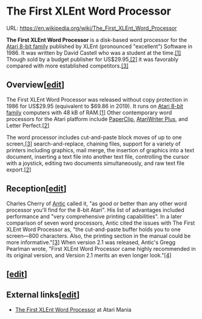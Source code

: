 # The First XLEnt Word Processor

URL: https://en.wikipedia.org/wiki/The_First_XLEnt_Word_Processor

**The First XLEnt Word Processor** is a disk-based word processor for the [Atari 8-bit family](https://en.wikipedia.org/wiki/Atari_8-bit_family) published by XLEnt (pronounced "excellent") Software in 1986. It was written by David Castell who was a student at the time.[[1]](https://en.wikipedia.org/wiki/The_First_XLEnt_Word_Processor) Though sold by a budget publisher for US$29.95,[[2]](https://en.wikipedia.org/wiki/The_First_XLEnt_Word_Processor) it was favorably compared with more established competitors.[[3]](https://en.wikipedia.org/wiki/The_First_XLEnt_Word_Processor)

## Overview[[edit](https://en.wikipedia.org/w/index.php?title=The_First_XLEnt_Word_Processor&action=edit&section=1)]

The First XLEnt Word Processor was released without copy protection in 1986 for US$29.95 (equivalent to $69.86 in 2019). It runs on [Atari 8-bit family](https://en.wikipedia.org/wiki/Atari_8-bit_family) computers with 48 kB of RAM.[[1]](https://en.wikipedia.org/wiki/The_First_XLEnt_Word_Processor) Other contemporary word processors for the Atari platform include [PaperClip](https://en.wikipedia.org/wiki/PaperClip), [AtariWriter Plus](https://en.wikipedia.org/wiki/AtariWriter), and Letter Perfect.[[2]](https://en.wikipedia.org/wiki/The_First_XLEnt_Word_Processor)

The word processor includes cut-and-paste block moves of up to one screen,[[3]](https://en.wikipedia.org/wiki/The_First_XLEnt_Word_Processor) search-and-replace, chaining files, support for a variety of printers including graphics, mail merge, the insertion of graphics into a text document, inserting a text file into another text file, controlling the cursor with a joystick, editing two documents simultaneously, and raw text file export.[[2]](https://en.wikipedia.org/wiki/The_First_XLEnt_Word_Processor)

## Reception[[edit](https://en.wikipedia.org/w/index.php?title=The_First_XLEnt_Word_Processor&action=edit&section=2)]

Charles Cherry of [Antic](https://en.wikipedia.org/wiki/Antic_(magazine)) called it, "as good or better than any other word processor you'll find for the 8-bit Atari". His list of advantages included performance and "very comprehensive printing capabilities". In a later comparison of seven word processors, Antic cited the issues with The First XLEnt Word Processor as, "the cut-and-paste buffer holds you to one screen—800 characters. Also, the printing section in the manual could be more informative."[[3]](https://en.wikipedia.org/wiki/The_First_XLEnt_Word_Processor) When version 2.1 was released, Antic's Gregg Pearlman wrote, "First XLEnt Word Processor came highly recommended in its original version, and Version 2.1 merits an even longer look."[[4]](https://en.wikipedia.org/wiki/The_First_XLEnt_Word_Processor)

## [[edit](https://en.wikipedia.org/w/index.php?title=The_First_XLEnt_Word_Processor&action=edit&section=3)]

## External links[[edit](https://en.wikipedia.org/w/index.php?title=The_First_XLEnt_Word_Processor&action=edit&section=4)]

- [The First XLEnt Word Processor](http://www.atarimania.com/utility-atari-400-800-xl-xe-first-xlent-word-processor-_30491.html) at Atari Mania